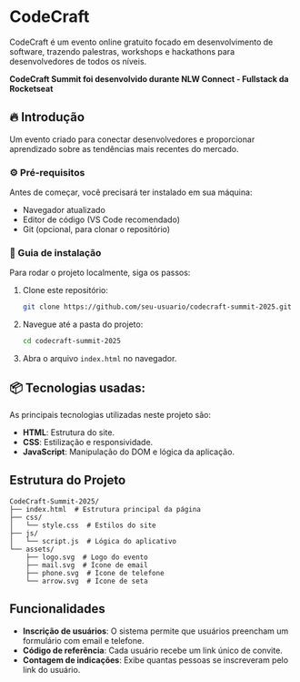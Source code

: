# CodeCraft

CodeCraft é um evento online gratuito focado em desenvolvimento de software, trazendo palestras, workshops e hackathons para desenvolvedores de todos os níveis.

**CodeCraft Summit foi desenvolvido durante NLW Connect - Fullstack da Rocketseat**

## 🔥 Introdução

Um evento criado para conectar desenvolvedores e proporcionar aprendizado sobre as tendências mais recentes do mercado.

### ⚙️ Pré-requisitos

Antes de começar, você precisará ter instalado em sua máquina:
- Navegador atualizado
- Editor de código (VS Code recomendado)
- Git (opcional, para clonar o repositório)

### 🔨 Guia de instalação

Para rodar o projeto localmente, siga os passos:

1. Clone este repositório:
   ```sh
   git clone https://github.com/seu-usuario/codecraft-summit-2025.git
   ```
2. Navegue até a pasta do projeto:
   ```sh
   cd codecraft-summit-2025
   ```
3. Abra o arquivo `index.html` no navegador.

## 📦 Tecnologias usadas:

As principais tecnologias utilizadas neste projeto são:
- **HTML**: Estrutura do site.
- **CSS**: Estilização e responsividade.
- **JavaScript**: Manipulação do DOM e lógica da aplicação.

## Estrutura do Projeto
```
CodeCraft-Summit-2025/
├── index.html  # Estrutura principal da página
├── css/
│   └── style.css  # Estilos do site
├── js/
│   └── script.js  # Lógica do aplicativo
└── assets/
    ├── logo.svg  # Logo do evento
    ├── mail.svg  # Ícone de email
    ├── phone.svg  # Ícone de telefone
    └── arrow.svg  # Ícone de seta
```

## Funcionalidades
- **Inscrição de usuários**: O sistema permite que usuários preencham um formulário com email e telefone.
- **Código de referência**: Cada usuário recebe um link único de convite.
- **Contagem de indicações**: Exibe quantas pessoas se inscreveram pelo link do usuário.

